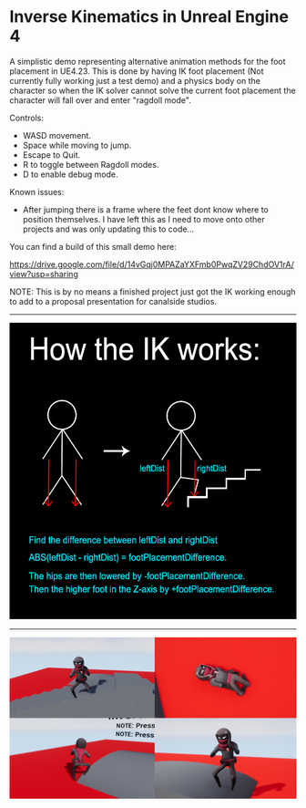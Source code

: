 # Inverse Kinematics in Unreal Engine 4

A simplistic demo representing alternative animation methods for the foot placement in UE4.23.
This is done by having IK foot placement (Not currently fully working just a test demo) and a physics body on the
character so when the IK solver cannot solve the current foot placement the character will fall over and enter "ragdoll mode".

Controls:

- WASD movement.
- Space while moving to jump.
- Escape to Quit.
- R to toggle between Ragdoll modes.
- D to enable debug mode.

Known issues:

- After jumping there is a frame where the feet dont know where to position themselves. I have left this as I need to move onto other projects and was only updating this to code...

You can find a build of this small demo here:

https://drive.google.com/file/d/14vGqj0MPAZaYXFmb0PwqZV29ChdOV1rA/view?usp=sharing

NOTE: This is by no means a finished project just got the IK working enough to add to a proposal presentation for canalside studios.

----------------------------------------------------------------------------------

![logo](Images/TechnicalExplanation.png)

----------------------------------------------------------------------------------

[![logo](Images/Examples.png)](https://youtu.be/m02yRjtS3gk)
